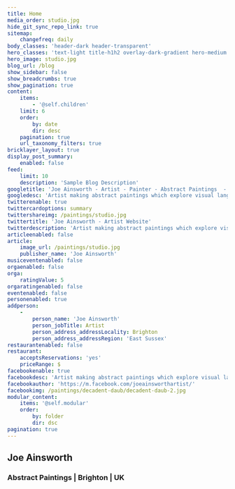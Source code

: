 ```yaml
---
title: Home
media_order: studio.jpg
hide_git_sync_repo_link: true
sitemap:
    changefreq: daily
body_classes: 'header-dark header-transparent'
hero_classes: 'text-light title-h1h2 overlay-dark-gradient hero-medium parallax'
hero_image: studio.jpg
blog_url: /blog
show_sidebar: false
show_breadcrumbs: true
show_pagination: true
content:
    items:
        - '@self.children'
    limit: 6
    order:
        by: date
        dir: desc
    pagination: true
    url_taxonomy_filters: true
bricklayer_layout: true
display_post_summary:
    enabled: false
feed:
    limit: 10
    description: 'Sample Blog Description'
googletitle: 'Joe Ainsworth - Artist - Painter - Abstract Paintings  - Brighton'
googledesc: 'Artist making abstract paintings which explore visual language and gesture, informed by observations of the natural and man-made environment.'
twitterenable: true
twittercardoptions: summary
twittershareimg: /paintings/studio.jpg
twittertitle: 'Joe Ainsworth - Artist Website'
twitterdescription: 'Artist making abstract paintings which explore visual language and gesture, informed by observations of the natural and man-made environment.'
articleenabled: false
article:
    image_url: /paintings/studio.jpg
    publisher_name: 'Joe Ainsworth'
musiceventenabled: false
orgaenabled: false
orga:
    ratingValue: 5
orgaratingenabled: false
eventenabled: false
personenabled: true
addperson:
    -
        person_name: 'Joe Ainsworth'
        person_jobTitle: Artist
        person_address_addressLocality: Brighton
        person_address_addressRegion: 'East Sussex'
restaurantenabled: false
restaurant:
    acceptsReservations: 'yes'
    priceRange: $
facebookenable: true
facebookdesc: 'Artist making abstract paintings which explore visual language and gesture, informed by observations of the natural and man-made environment.'
facebookauthor: 'https://m.facebook.com/joeainsworthartist/'
facebookimg: /paintings/decadent-daub/decadent-daub-2.jpg
modular_content:
    items: '@self.modular'
    order:
        by: folder
        dir: dsc
pagination: true
---
```


## **Joe Ainsworth**
### Abstract Paintings | Brighton | UK
